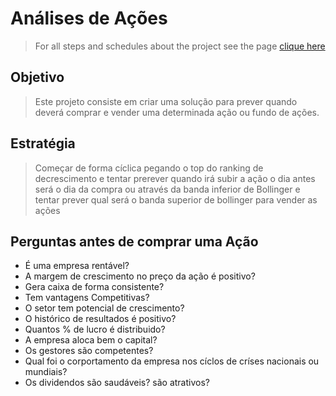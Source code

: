 # Análises de Ações

> For all steps and schedules about the project see the page <a href="https://diegopmayer.notion.site/Sistema-de-an-lise-de-investimento-0a3547a8fe3141e3a33909914a794eeb">clique here</a>

## Objetivo
> Este projeto consiste em criar uma solução para prever quando deverá comprar e vender uma determinada ação ou fundo de ações.

## Estratégia
> Começar de forma cíclica pegando o top do ranking de decrescimento e tentar prerever quando irá subir a ação o dia antes será o dia da compra ou através da banda inferior de Bollinger e tentar prever qual será o banda superior de bollinger para vender as ações

## Perguntas antes de comprar uma Ação
- É uma empresa rentável?
- A margem de crescimento no preço da ação é positivo?
- Gera caixa de forma consistente?
- Tem vantagens Competitivas?
- O setor tem potencial de crescimento?
- O histórico de resultados é positivo?
- Quantos % de lucro é distribuido?
- A empresa aloca bem o capital?
- Os gestores são competentes?
- Qual foi o corportamento da empresa nos cíclos de críses nacionais ou mundiais?
- Os dividendos são saudáveis? são atrativos?